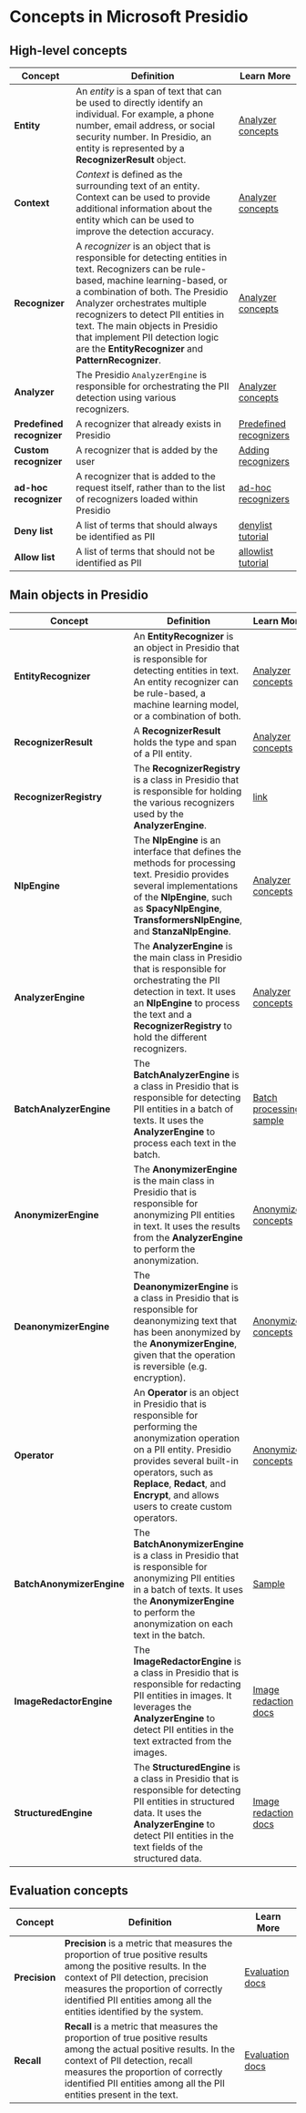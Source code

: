 # Concepts in Microsoft Presidio

## High-level concepts

| Concept                  | Definition                                                                                                                                               | Learn More                                                               |
|--------------------------|----------------------------------------------------------------------------------------------------------------------------------------------------------|-------------------------------------------------------------------------------|
| **Entity**               | An *entity* is a span of text that can be used to directly identify an individual. For example, a phone number, email address, or social security number. In Presidio, an entity is represented by a **RecognizerResult** object. | [Analyzer concepts](../analyzer/index.md#main-concepts) |
| **Context**              | *Context* is defined as the surrounding text of an entity. Context can be used to provide additional information about the entity which can be used to improve the detection accuracy. | [Analyzer concepts](../analyzer/index.md#main-concepts)                                        |
| **Recognizer**           | A *recognizer* is an object that is responsible for detecting entities in text. Recognizers can be rule-based, machine learning-based, or a combination of both. The Presidio Analyzer orchestrates multiple recognizers to detect PII entities in text. The main objects in Presidio that implement PII detection logic are the **EntityRecognizer** and **PatternRecognizer**. | [Analyzer concepts](../analyzer/index.md#main-concepts) |
| **Analyzer**             | The Presidio `AnalyzerEngine` is responsible for orchestrating the PII detection using various recognizers.| [Analyzer concepts](../analyzer/index.md#main-concepts) |
| **Predefined recognizer** | A recognizer that already exists in Presidio | [Predefined recognizers](../supported_entities.md) |
| **Custom recognizer** | A recognizer that is added by the user | [Adding recognizers](../analyzer/adding_recognizers.md) |
| **ad-hoc recognizer** | A recognizer that is added to the request itself, rather than to the list of recognizers loaded within Presidio | [ad-hoc recognizers](../analyzer/adding_recognizers.md#creating-ad-hoc-recognizers) |
| **Deny list** | A list of terms that should always be identified as PII | [denylist tutorial](../tutorial/01_deny_list.md) |
| **Allow list** | A list of terms that should not be identified as PII | [allowlist tutorial](../tutorial/13_allow_list.md) |

## Main objects in Presidio

| Concept                  | Definition                                                                                                                                               | Learn More                                                               |
|--------------------------|----------------------------------------------------------------------------------------------------------------------------------------------------------|-------------------------------------------------------------------------------|
| **EntityRecognizer**      | An **EntityRecognizer** is an object in Presidio that is responsible for detecting entities in text. An entity recognizer can be rule-based, a machine learning model, or a combination of both. | [Analyzer concepts](../analyzer/index.md#main-concepts)                                        |
| **RecognizerResult**      | A **RecognizerResult** holds the type and span of a PII entity.                                                                                          | [Analyzer concepts](../analyzer/index.md#main-concepts)                                        |
| **RecognizerRegistry**    | The **RecognizerRegistry** is a class in Presidio that is responsible for holding the various recognizers used by the **AnalyzerEngine**. | [link](../analyzer/index.md#main-concepts)                                        |
| **NlpEngine**             | The **NlpEngine** is an interface that defines the methods for processing text. Presidio provides several implementations of the **NlpEngine**, such as **SpacyNlpEngine**, **TransformersNlpEngine**, and **StanzaNlpEngine**. | [Analyzer concepts](../analyzer/index.md#main-concepts)                                        |
| **AnalyzerEngine**        | The **AnalyzerEngine** is the main class in Presidio that is responsible for orchestrating the PII detection in text. It uses an **NlpEngine** to process the text and a **RecognizerRegistry** to hold the different recognizers. | [Analyzer concepts](../analyzer/index.md#main-concepts)                                        |
| **BatchAnalyzerEngine**   | The **BatchAnalyzerEngine** is a class in Presidio that is responsible for detecting PII entities in a batch of texts. It uses the **AnalyzerEngine** to process each text in the batch. | [Batch processing sample](../samples/python/batch_processing.ipynb)                                  |
| **AnonymizerEngine**      | The **AnonymizerEngine** is the main class in Presidio that is responsible for anonymizing PII entities in text. It uses the results from the **AnalyzerEngine** to perform the anonymization. | [Anonymizer concepts](../anonymizer/index.md#main-concepts) |
| **DeanonymizerEngine**    | The **DeanonymizerEngine** is a class in Presidio that is responsible for deanonymizing text that has been anonymized by the **AnonymizerEngine**, given that the operation is reversible (e.g. encryption). | [Anonymizer concepts](../anonymizer/index.md#main-concepts) |
| **Operator**              | An **Operator** is an object in Presidio that is responsible for performing the anonymization operation on a PII entity. Presidio provides several built-in operators, such as **Replace**, **Redact**, and **Encrypt**, and allows users to create custom operators. | [Anonymizer concepts](../anonymizer/index.md#main-concepts) |
| **BatchAnonymizerEngine** | The **BatchAnonymizerEngine** is a class in Presidio that is responsible for anonymizing PII entities in a batch of texts. It uses the **AnonymizerEngine** to perform the anonymization on each text in the batch. | [Sample](../samples/python/batch_processing.ipynb)                                  |
| **ImageRedactorEngine**   | The **ImageRedactorEngine** is a class in Presidio that is responsible for redacting PII entities in images. It leverages the **AnalyzerEngine** to detect PII entities in the text extracted from the images. | [Image redaction docs](../image-redactor/index.md)                                               |
| **StructuredEngine**      | The **StructuredEngine** is a class in Presidio that is responsible for detecting PII entities in structured data. It uses the **AnalyzerEngine** to detect PII entities in the text fields of the structured data. | [Image redaction docs](../structured/index.md)                                                  |

## Evaluation concepts

| Concept                  | Definition                                                                                                                                               | Learn More                                                               |
|--------------------------|----------------------------------------------------------------------------------------------------------------------------------------------------------|-------------------------------------------------------------------------------|
| **Precision**            | **Precision** is a metric that measures the proportion of true positive results among the positive results. In the context of PII detection, precision measures the proportion of correctly identified PII entities among all the entities identified by the system. | [Evaluation docs](../evaluation/index.md) |
| **Recall**               | **Recall** is a metric that measures the proportion of true positive results among the actual positive results. In the context of PII detection, recall measures the proportion of correctly identified PII entities among all the PII entities present in the text.| [Evaluation docs](../evaluation/index.md) |
